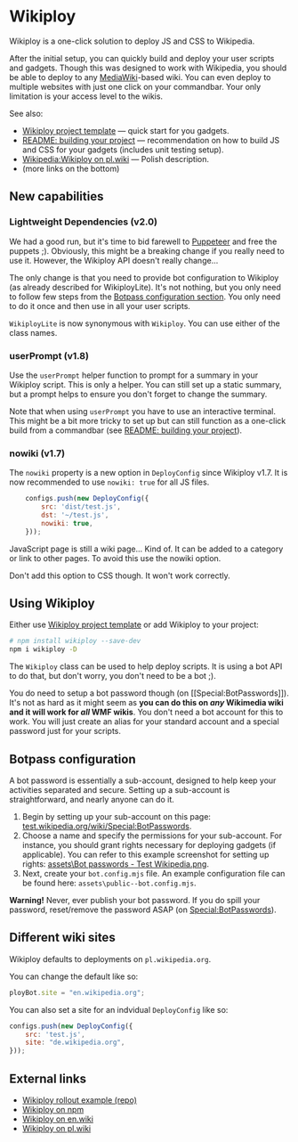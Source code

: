 Wikiploy
==========================

Wikiploy is a one-click solution to deploy JS and CSS to Wikipedia.

After the initial setup, you can quickly build and deploy your user scripts and gadgets. Though this was designed to work with Wikipedia, you should be able to deploy to any [MediaWiki](https://www.mediawiki.org/)-based wiki. You can even deploy to multiple websites with just one click on your commandbar. Your only limitation is your access level to the wikis.

See also:

- [Wikiploy project template](https://github.com/Eccenux/wikiploy-rollout-example/releases) — quick start for you gadgets.
- [README: building your project](https://github.com/Eccenux/Wikiploy/blob/main/README.building%20your%20project.md) — recommendation on how to build JS and CSS for your gadgets (includes unit testing setup).
- [Wikipedia:Wikiploy on pl.wiki](https://pl.wikipedia.org/wiki/Wikipedia:Wikiploy) — Polish description.
- (more links on the bottom)

## New capabilities

### Lightweight Dependencies (v2.0)

We had a good run, but it's time to bid farewell to [Puppeteer](https://pptr.dev/) and free the puppets ;). Obviously, this might be a breaking change if you really need to use it. However, the Wikiploy API doesn't really change...

The only change is that you need to provide bot configuration to Wikiploy (as already described for WikiployLite). It's not nothing, but you only need to follow few steps from the [Botpass configuration section](#botpass-configuration). You only need to do it once and then use in all your user scripts.

`WikiployLite` is now synonymous with `Wikiploy`. You can use either of the class names.

### userPrompt (v1.8)

Use the `userPrompt` helper function to prompt for a summary in your Wikiploy script. This is only a helper. You can still set up a static summary, but a prompt helps to ensure you don't forget to change the summary.

Note that when using `userPrompt` you have to use an interactive terminal. This might be a bit more tricky to set up but can still function as a one-click build from a commandbar (see [README: building your project](https://github.com/Eccenux/Wikiploy/blob/main/README.building%20your%20project.md)).

### nowiki (v1.7)

The `nowiki` property is a new option in `DeployConfig` since Wikiploy v1.7. It is now recommended to use `nowiki: true` for all JS files.
```js
	configs.push(new DeployConfig({
		src: 'dist/test.js',
		dst: '~/test.js',
		nowiki: true,
	})); 
```

JavaScript page is still a wiki page... Kind of. It can be added to a category or link to other pages. To avoid this use the nowiki option.

Don't add this option to CSS though. It won't work correctly.

## Using Wikiploy

Either use [Wikiploy project template](https://github.com/Eccenux/wikiploy-rollout-example/releases) or add Wikiploy to your project:
```bash
# npm install wikiploy --save-dev
npm i wikiploy -D
```

The `Wikiploy` class can be used to help deploy scripts. It is using a bot API to do that, but don't worry, you don't need to be a bot ;).

You do need to setup a bot password though (on [[Special:BotPasswords]]). It's not as hard as it might seem as **you can do this on *any* Wikimedia wiki and it will work for *all* WMF wikis**. You don't need a bot account for this to work. You will just create an alias for your standard account and a special password just for your scripts.

## Botpass configuration
A bot password is essentially a sub-account, designed to help keep your activities separated and secure. Setting up a sub-account is straightforward, and nearly anyone can do it.

1. Begin by setting up your sub-account on this page: [test.wikipedia.org/wiki/Special:BotPasswords](https://test.wikipedia.org/wiki/Special:BotPasswords).
2. Choose a name and specify the permissions for your sub-account. For instance, you should grant rights necessary for deploying gadgets (if applicable). You can refer to this example screenshot for setting up rights: [assets\Bot passwords - Test Wikipedia.png](https://github.com/Eccenux/Wikiploy/blob/main/assets/Bot%20passwords%20-%20Test%20Wikipedia.png).
3. Next, create your `bot.config.mjs` file. An example configuration file can be found here: `assets\public--bot.config.mjs`.

**Warning!** Never, ever publish your bot password. If you do spill your password, reset/remove the password ASAP (on [Special:BotPasswords](https://test.wikipedia.org/wiki/Special:BotPasswords)).


## Different wiki sites
Wikiploy defaults to deployments on `pl.wikipedia.org`.

You can change the default like so:
```js
ployBot.site = "en.wikipedia.org"; 
```

You can also set a site for an indvidual `DeployConfig` like so:
```js
configs.push(new DeployConfig({
	src: 'test.js',
	site: "de.wikipedia.org",
}));
```


## External links
* [Wikiploy rollout example (repo)](https://github.com/Eccenux/wikiploy-rollout-example/)
* [Wikiploy on npm](https://www.npmjs.com/package/wikiploy)
* [Wikiploy on en.wiki](https://en.wikipedia.org/wiki/Wikipedia:Wikiploy)
* [Wikiploy on pl.wiki](https://pl.wikipedia.org/wiki/Wikipedia:Wikiploy)
